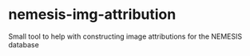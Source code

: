 # nemesis-img-attribution
Small tool to help with constructing image attributions for the NEMESIS database
